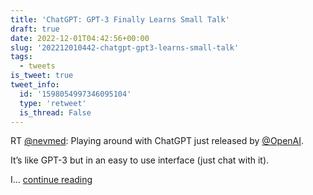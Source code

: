 ```yaml
---
title: 'ChatGPT: GPT-3 Finally Learns Small Talk'
draft: true
date: 2022-12-01T04:42:56+00:00
slug: '202212010442-chatgpt-gpt3-learns-small-talk'
tags:
  - tweets
is_tweet: true
tweet_info:
  id: '1598054997346095104'
  type: 'retweet'
  is_thread: False
---
```




RT [@nevmed](https://x.com/nevmed): Playing around with ChatGPT just released by [@OpenAI](https://x.com/OpenAI).

It’s like GPT-3 but in an easy to use interface (just chat with it).

I… [continue reading](https://x.com/sytelus/status/1598054997346095104)
